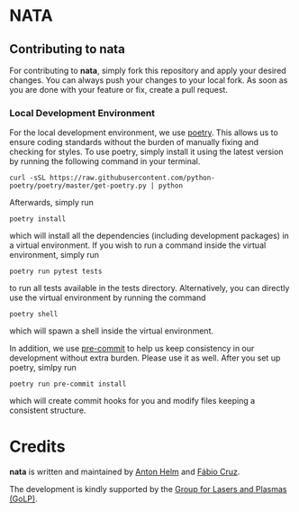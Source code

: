 # NATA

## Contributing to nata

For contributing to __nata__, simply fork this repository and apply your desired
changes. You can always push your changes to your local fork. As soon as you
are done with your feature or fix, create a pull request.


### Local Development Environment

For the local development environment, we use
[poetry](https://python-poetry.org/). This allows us to ensure coding
standards without the burden of manually fixing and checking for styles. To
use poetry, simply install it using the latest version by running the following command in your terminal.

```shell
curl -sSL https://raw.githubusercontent.com/python-poetry/poetry/master/get-poetry.py | python
```

Afterwards, simply run

```shell
poetry install
```

which will install all the dependencies (including development packages) in a
virtual environment. If you wish to run a command inside the virtual
environment, simply run

```shell
poetry run pytest tests
```

to run all tests available in the tests directory. Alternatively, you can directly use the virtual environment by running the command

```shell
poetry shell
```

which will spawn a shell inside the virtual environment.


In addition, we use [pre-commit](https://pre-commit.com/) to help us keep
consistency in our development without extra burden. Please use it as well.
After you set up poetry, simlpy run

```shell
poetry run pre-commit install
```

which will create commit hooks for you and modify files keeping a consistent
structure.


# Credits

__nata__ is written and maintained by [Anton Helm](https://github.com/ahelm)
and [Fábio Cruz](https://github.com/fabiocruz).

The development is kindly supported by the [Group for Lasers and Plasmas
(GoLP)](http://epp.tecnico.ulisboa.pt/>).
